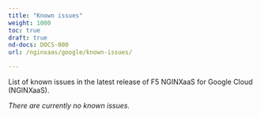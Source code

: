 ```yaml
---
title: "Known issues"
weight: 1000
toc: true
draft: true
nd-docs: DOCS-000
url: /nginxaas/google/known-issues/

---
```


List of known issues in the latest release of F5 NGINXaaS for Google Cloud (NGINXaaS).

_There are currently no known issues._
